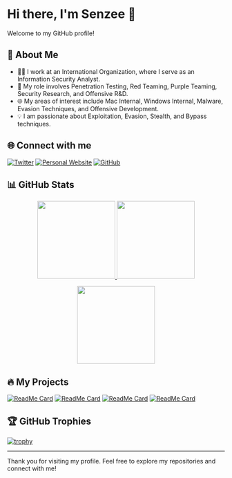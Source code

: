 # Hi there, I'm Senzee 👋

Welcome to my GitHub profile!

## 🚀 About Me

- 👨‍💼 I work at an International Organization, where I serve as an Information Security Analyst.
- 🏢 My role involves Penetration Testing, Red Teaming, Purple Teaming, Security Research, and Offensive R&D.
- 🌐 My areas of interest include Mac Internal, Windows Internal, Malware, Evasion Techniques, and Offensive Development.
- 💡 I am passionate about Exploitation, Evasion, Stealth, and Bypass techniques.

## 🌐 Connect with me

[![Twitter](https://img.shields.io/badge/-Twitter-blue?style=flat-square&logo=twitter&logoColor=white)](https://twitter.com/senzee1984)
[![Personal Website](https://img.shields.io/badge/-Website-blue?style=flat-square&logo=google-chrome&logoColor=white)](https://winslow1984.com)
[![GitHub](https://img.shields.io/badge/-GitHub-gray?style=flat-square&logo=github&logoColor=white)](https://github.com/senzee1984)

## 📊 GitHub Stats


<p align="center">
  <a href="https://github.com/senzee1984">
    <img height="180em" src="https://github-readme-stats-eight-theta.vercel.app/api?username=senzee1984&show_icons=true&theme=algolia&include_all_commits=true&count_private=true"/>
  </a>
  <a href="https://github.com/senzee1984">
    <img height="180em" src="https://github-readme-stats-eight-theta.vercel.app/api/top-langs/?username=senzee1984&layout=compact&langs_count=8&theme=algolia"/>
  </a>
</p>

<p align="center">
  <img height="180em" src="https://github-readme-streak-stats.herokuapp.com/?user=senzee1984&theme=dark&hide_border=true"/>
</p>

## 🔥 My Projects

[![ReadMe Card](https://github-readme-stats.vercel.app/api/pin/?username=senzee1984&repo=EDRPrison)](https://github.com/senzee1984/EDRPrison)
[![ReadMe Card](https://github-readme-stats.vercel.app/api/pin/?username=senzee1984&repo=InflativeLoading)](https://github.com/senzee1984/InflativeLoading)
[![ReadMe Card](https://github-readme-stats.vercel.app/api/pin/?username=senzee1984&repo=MutationGate)](https://github.com/senzee1984/MutationGate)
[![ReadMe Card](https://github-readme-stats.vercel.app/api/pin/?username=senzee1984&repo=micr0_shell)](https://github.com/senzee1984/micr0_shell)


## 🏆 GitHub Trophies

[![trophy](https://github-profile-trophy.vercel.app/?username=senzee1984&theme=onedark)](https://github.com/ryo-ma/github-profile-trophy)

---

Thank you for visiting my profile. Feel free to explore my repositories and connect with me!

